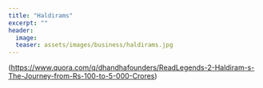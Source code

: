 ```yaml
---
title: "Haldirams"
excerpt: ""
header:
  image: 
  teaser: assets/images/business/haldirams.jpg
---
```


(https://www.quora.com/q/dhandhafounders/ReadLegends-2-Haldiram-s-The-Journey-from-Rs-100-to-5-000-Crores)
